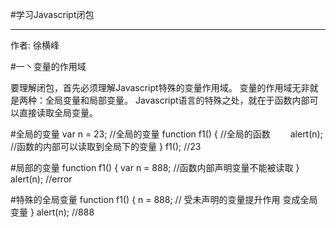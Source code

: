 #学习Javascript闭包

--------------------------------------------------------------

作者: 徐横峰

#一丶变量的作用域

要理解闭包，首先必须理解Javascript特殊的变量作用域。
变量的作用域无非就是两种：全局变量和局部变量。
Javascript语言的特殊之处，就在于函数内部可以直接读取全局变量。

#全局的变量
var n = 23;                //全局的变量
function f1() {            //全局的函数
　　alert(n);              //函数的内部可以读取到全局下的变量
}
f1();      //23      


#局部的变量
function f1() {
	var n = 888;           //函数内部声明变量不能被读取
}
alert(n);  //error



#特殊的全局变量
function f1() {
	n = 888;           // 受未声明的变量提升作用  变成全局变量
}
alert(n);  //888